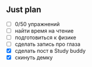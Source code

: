 ## Just plan
- [ ] 0/50 упражнений
- [ ] найти время на чтение
- [ ] подготовиться к физике
- [ ] сделать запись про глаза
- [x] сделать пост в Study buddy
- [x] скинуть демку
